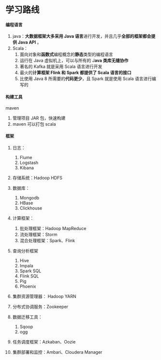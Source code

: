 # 学习路线



#### 编程语言

1. java：**大数据框架大多采用 Java 语言**进行开发，并且几乎**全部的框架都会提供 Java API** 。
2. Scala：
   1. 面向对象和**函数式**编程概念的**静态**类型的编程语言
   2. 运行在 Java 虚拟机上，可以与所有的 J**ava 类库无缝协作**
   3. 著名的 Kafka 就是采用 Scala 语言进行开发
   4. 最火的**计算框架 Flink 和 Spark 都提供了 Scala 语言的接口**
   5. 比使用 Java 8 所需要的**代码更少**，且 Spark 就是使用 Scala 语言进行编写的



#### 构建工具

maven

1. 管理项目 JAR 包，快速构建
2. maven 可以打包 scala



#### 框架

1. 日志：

   1. Flume 
   2. Logstash
   3. Kibana

2. 存储系统：Hadoop HDFS

3. 数据库：

   1. Mongodb
   2. HBase
   3. Clickhouse

4. 计算框架：

   1. 批处理框架：Hadoop MapReduce
   2. 流处理框架：Storm
   3. 混合处理框架：Spark、Flink

5. 查询分析框架

   1. Hive
   2. Impala
   3. Spark SQL
   4. Flink SQL
   5. Pig
   6. Phoenix

6. 集群资源管理器： Hadoop YARN

7. 分布式协调服务：Zookeeper

8. 数据迁移工具：

   1. Sqoop
   2. ogg

9. 任务调度框架：Azkaban、Oozie

10. 集群部署和监控：Ambari、Cloudera Manager

    